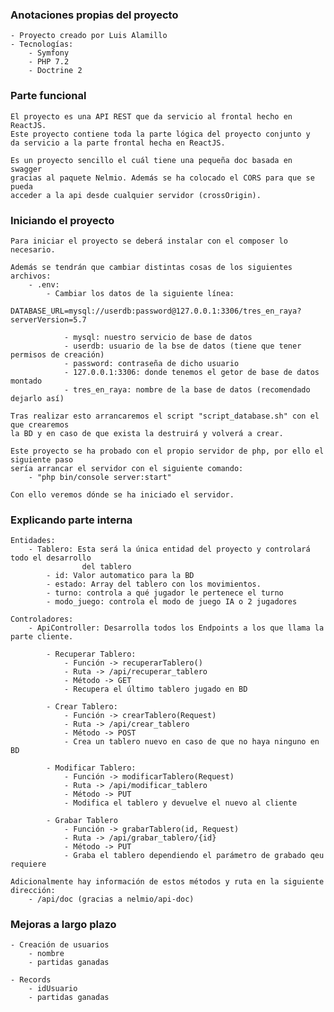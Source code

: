 ### Anotaciones propias del proyecto

    - Proyecto creado por Luis Alamillo
    - Tecnologías:
        - Symfony
        - PHP 7.2
        - Doctrine 2

### Parte funcional

    El proyecto es una API REST que da servicio al frontal hecho en ReactJS.
    Este proyecto contiene toda la parte lógica del proyecto conjunto y 
    da servicio a la parte frontal hecha en ReactJS.

    Es un proyecto sencillo el cuál tiene una pequeña doc basada en swagger 
    gracias al paquete Nelmio. Además se ha colocado el CORS para que se pueda
    acceder a la api desde cualquier servidor (crossOrigin).

### Iniciando el proyecto

    Para iniciar el proyecto se deberá instalar con el composer lo necesario.

    Además se tendrán que cambiar distintas cosas de los siguientes archivos:
        - .env:
            - Cambiar los datos de la siguiente línea:
            DATABASE_URL=mysql://userdb:password@127.0.0.1:3306/tres_en_raya?serverVersion=5.7

                - mysql: nuestro servicio de base de datos
                - userdb: usuario de la bse de datos (tiene que tener permisos de creación)
                - password: contraseña de dicho usuario
                - 127.0.0.1:3306: donde tenemos el getor de base de datos montado
                - tres_en_raya: nombre de la base de datos (recomendado dejarlo así)
    
    Tras realizar esto arrancaremos el script "script_database.sh" con el que crearemos 
    la BD y en caso de que exista la destruirá y volverá a crear.

    Este proyecto se ha probado con el propio servidor de php, por ello el siguiente paso 
    sería arrancar el servidor con el siguiente comando:
        - "php bin/console server:start"
    
    Con ello veremos dónde se ha iniciado el servidor.

### Explicando parte interna

    Entidades:
        - Tablero: Esta será la única entidad del proyecto y controlará todo el desarrollo 
                    del tablero
            - id: Valor automatico para la BD
            - estado: Array del tablero con los movimientos.
            - turno: controla a qué jugador le pertenece el turno
            - modo_juego: controla el modo de juego IA o 2 jugadores

    Controladores:
        - ApiController: Desarrolla todos los Endpoints a los que llama la parte cliente.
            
            - Recuperar Tablero:
                - Función -> recuperarTablero()
                - Ruta -> /api/recuperar_tablero
                - Método -> GET
                - Recupera el último tablero jugado en BD
            
            - Crear Tablero:
                - Función -> crearTablero(Request)
                - Ruta -> /api/crear_tablero
                - Método -> POST
                - Crea un tablero nuevo en caso de que no haya ninguno en BD
            
            - Modificar Tablero:
                - Función -> modificarTablero(Request)
                - Ruta -> /api/modificar_tablero
                - Método -> PUT
                - Modifica el tablero y devuelve el nuevo al cliente

            - Grabar Tablero
                - Función -> grabarTablero(id, Request)
                - Ruta -> /api/grabar_tablero/{id}
                - Método -> PUT
                - Graba el tablero dependiendo el parámetro de grabado qeu requiere

    Adicionalmente hay información de estos métodos y ruta en la siguiente dirección:
        - /api/doc (gracias a nelmio/api-doc)

### Mejoras a largo plazo

    - Creación de usuarios
        - nombre
        - partidas ganadas

    - Records
        - idUsuario
        - partidas ganadas
